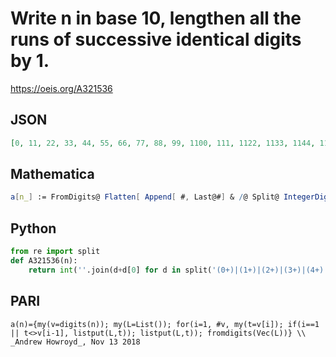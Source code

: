 # Write n in base 10, lengthen all the runs of successive identical digits by 1\.
https://oeis.org/A321536
## JSON
```JSON
[0, 11, 22, 33, 44, 55, 66, 77, 88, 99, 1100, 111, 1122, 1133, 1144, 1155, 1166, 1177, 1188, 1199, 2200, 2211, 222, 2233, 2244, 2255, 2266, 2277, 2288, 2299, 3300, 3311, 3322, 333, 3344, 3355, 3366, 3377, 3388, 3399, 4400, 4411, 4422, 4433, 444, 4455, 4466]
```
## Mathematica
```Mathematica
a[n_] := FromDigits@ Flatten[ Append[ #, Last@#] & /@ Split@ IntegerDigits[ n]]; a /@ Range[0, 46] (* _Giovanni Resta_, Nov 13 2018 *)
```
## Python
```Python
from re import split
def A321536(n):
    return int(''.join(d+d[0] for d in split('(0+)|(1+)|(2+)|(3+)|(4+)|(5+)|(6+)|(7+)|(8+)|(9+)',str(n)) if d != '' and d != None)) # _Chai Wah Wu_, Nov 13 2018
```
## PARI
```PARI
a(n)={my(v=digits(n)); my(L=List()); for(i=1, #v, my(t=v[i]); if(i==1 || t<>v[i-1], listput(L,t)); listput(L,t)); fromdigits(Vec(L))} \\ _Andrew Howroyd_, Nov 13 2018
```
